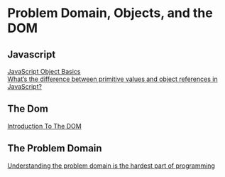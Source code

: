 # Problem Domain, Objects, and the DOM

## Javascript

[JavaScript Object Basics](https://developer.mozilla.org/en-US/docs/Learn/JavaScript/Objects/Basics) <br>
[What’s the difference between primitive values and object references in JavaScript?](https://betterprogramming.pub/intermediate-javascript-whats-the-difference-between-primitive-values-and-object-references-e863d70677b)<br>

## The Dom

[Introduction To The DOM](https://developer.mozilla.org/en-US/docs/Web/API/Document_Object_Model/Introduction) <br>

## The Problem Domain

[Understanding the problem domain is the hardest part of programming](http://simpleprogrammer.com/2013/07/15/understanding-the-problem-domain-is-the-hardest-part-of-programming) <br>

